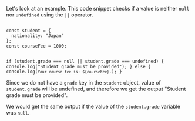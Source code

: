 Let's look at an example.
This code snippet checks if a value is neither
`null` nor `undefined` using the
`||` operator.

<codeblock language="javascript" type="lesson">
<code>
const student = {
  nationality: "Japan"
};
const courseFee = 1000;

if (student.grade === null || student.grade === undefined) {
  console.log("Student grade must be provided");
} else {
  console.log(`Your course fee is: ${courseFee}.`);
}
</code>
</codeblock>

Since we do not have a `grade`
key in the `student` object,
value of `student.grade`
will be undefined, and
therefore we get the output
"Student grade must be provided".

We would get the same output
if the value of the
`student.grade` variable was `null`.
